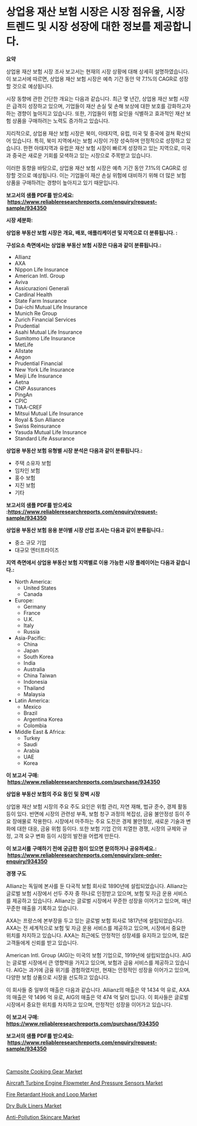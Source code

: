<p><h1>상업용 재산 보험 시장은 시장 점유율, 시장 트렌드 및 시장 성장에 대한 정보를 제공합니다.</h1></p><p><strong>요약</strong></p>
<p><p>상업용 재산 보험 시장 조사 보고서는 현재의 시장 상황에 대해 상세히 설명하였습니다. 이 보고서에 따르면, 상업용 재산 보험 시장은 예측 기간 동안 약 7.1%의 CAGR로 성장할 것으로 예상됩니다.</p><p>시장 동향에 관한 간단한 개요는 다음과 같습니다. 최근 몇 년간, 상업용 재산 보험 시장은 급격히 성장하고 있으며, 기업들이 재산 손실 및 손해 보상에 대한 보호를 강화하고자 하는 경향이 높아지고 있습니다. 또한, 기업들이 위험 요인을 식별하고 효과적인 재산 보험 상품을 구매하려는 노력도 증가하고 있습니다. </p><p>지리적으로, 상업용 재산 보험 시장은 북미, 아태지역, 유럽, 미국 및 중국에 걸쳐 확산되어 있습니다. 특히, 북미 지역에서는 보험 시장이 가장 성숙하며 안정적으로 성장하고 있습니다. 한편 아태지역과 유럽은 재산 보험 시장이 빠르게 성장하고 있는 지역으로, 미국과 중국은 새로운 기회를 모색하고 있는 시장으로 주목받고 있습니다.</p><p>이러한 동향을 바탕으로, 상업용 재산 보험 시장은 예측 기간 동안 7.1%의 CAGR로 성장할 것으로 예상됩니다. 이는 기업들이 재산 손실 위험에 대비하기 위해 더 많은 보험 상품을 구매하려는 경향이 높아지고 있기 때문입니다.</p></p>
<p><strong>보고서의 샘플 PDF를 받으세요: &nbsp;<a href="https://www.reliableresearchreports.com/enquiry/request-sample/934350">https://www.reliableresearchreports.com/enquiry/request-sample/934350</a></strong></p>
<p><strong>시장 세분화:</strong></p>
<p><strong> 상업용 부동산 보험 시장은 개요, 배포, 애플리케이션 및 지역으로 더 분류됩니다. :</strong></p>
<p><strong>구성요소 측면에서는 상업용 부동산 보험 시장은 다음과 같이 분류됩니다.:</strong></p>
<p><ul><li>Allianz</li><li>AXA</li><li>Nippon Life Insurance</li><li>American Intl. Group</li><li>Aviva</li><li>Assicurazioni Generali</li><li>Cardinal Health</li><li>State Farm Insurance</li><li>Dai-ichi Mutual Life Insurance</li><li>Munich Re Group</li><li>Zurich Financial Services</li><li>Prudential</li><li>Asahi Mutual Life Insurance</li><li>Sumitomo Life Insurance</li><li>MetLife</li><li>Allstate</li><li>Aegon</li><li>Prudential Financial</li><li>New York Life Insurance</li><li>Meiji Life Insurance</li><li>Aetna</li><li>CNP Assurances</li><li>PingAn</li><li>CPIC</li><li>TIAA-CREF</li><li>Mitsui Mutual Life Insurance</li><li>Royal & Sun Alliance</li><li>Swiss Reinsurance</li><li>Yasuda Mutual Life Insurance</li><li>Standard Life Assurance</li></ul></p>
<p><strong> 상업용 부동산 보험 유형별 시장 분석은 다음과 같이 분류됩니다.:</strong></p>
<p><ul><li>주택 소유자 보험</li><li>임차인 보험</li><li>홍수 보험</li><li>지진 보험</li><li>기타</li></ul></p>
<p><strong>보고서의 샘플 PDF를 받으세요 :<a href="https://www.reliableresearchreports.com/enquiry/request-sample/934350">https://www.reliableresearchreports.com/enquiry/request-sample/934350</a></strong></p>
<p><strong> 상업용 부동산 보험 응용 분야별 시장 산업 조사는 다음과 같이 분류됩니다.:</strong></p>
<p><ul><li>중소 규모 기업</li><li>대규모 엔터프라이즈</li></ul></p>
<p><strong>지역 측면에서 상업용 부동산 보험 지역별로 이용 가능한 시장 플레이어는 다음과 같습니다.:</strong></p>
<p><ul>
    <li>
        North America:
        <ul>
            <li>United States</li>
            <li>Canada</li>
        </ul>
    </li>
    <li>
        Europe:
        <ul>
            <li>Germany</li>
            <li>France</li>
            <li>U.K.</li>
            <li>Italy</li>
            <li>Russia</li>
        </ul>
    </li>
    <li>
        Asia-Pacific:
        <ul>
            <li>China</li>
            <li>Japan</li>
            <li>South Korea</li>
            <li>India</li>
            <li>Australia</li>
            <li>China Taiwan</li>
            <li>Indonesia</li>
            <li>Thailand</li>
            <li>Malaysia</li>
        </ul>
    </li>
    <li>
        Latin America:
        <ul>
            <li>Mexico</li>
            <li>Brazil</li>
            <li>Argentina Korea</li>
            <li>Colombia</li>
        </ul>
    </li>
    <li>
        Middle East & Africa:
        <ul>
            <li>Turkey</li>
            <li>Saudi</li>
            <li>Arabia</li>
            <li>UAE</li>
            <li>Korea</li>
        </ul>
    </li>
    </ul></p>
<p><strong>이 보고서 구매: &nbsp;<a href="https://www.reliableresearchreports.com/purchase/934350">https://www.reliableresearchreports.com/purchase/934350</a></strong></p>
<p><strong>상업용 부동산 보험의 주요 동인 및 장벽 시장</strong></p>
<p><p>상업용 재산 보험 시장의 주요 주도 요인은 위험 관리, 자연 재해, 법규 준수, 경제 활동 등이 있다. 반면에 시장의 관련성 부족, 보험 청구 과정의 복잡성, 금융 불안정성 등이 주요 장애물로 작용한다. 시장에서 마주하는 주요 도전은 경제 불안정성, 새로운 기술과 변화에 대한 대응, 금융 위험 등이다. 또한 보험 기업 간의 치열한 경쟁, 시장의 규제와 규정, 고객 요구 변화 등이 시장의 발전을 어렵게 만든다.</p></p>
<p><strong>이 보고서를 구매하기 전에 궁금한 점이 있으면 문의하거나 공유하세요.: &nbsp;<a href="https://www.reliableresearchreports.com/enquiry/pre-order-enquiry/934350">https://www.reliableresearchreports.com/enquiry/pre-order-enquiry/934350</a></strong></p>
<p><strong>경쟁 구도</strong></p>
<p><p>Allianz는 독일에 본사를 둔 다국적 보험 회사로 1890년에 설립되었습니다. Allianz는 글로벌 보험 시장에서 선두 주자 중 하나로 인정받고 있으며, 보험 및 자금 운용 서비스를 제공하고 있습니다. Allianz는 글로벌 시장에서 꾸준한 성장을 이어가고 있으며, 매년 꾸준한 매출을 기록하고 있습니다. </p><p>AXA는 프랑스에 본부장을 두고 있는 글로벌 보험 회사로 1817년에 설립되었습니다. AXA는 전 세계적으로 보험 및 자금 운용 서비스를 제공하고 있으며, 시장에서 중요한 위치를 차지하고 있습니다. AXA는 최근에도 안정적인 성장세를 유지하고 있으며, 많은 고객들에게 신뢰를 받고 있습니다.</p><p>American Intl. Group (AIG)는 미국의 보험 기업으로, 1919년에 설립되었습니다. AIG는 글로벌 시장에서 큰 영향력을 가지고 있으며, 보험과 금융 서비스를 제공하고 있습니다. AIG는 과거에 금융 위기를 경험하였지만, 현재는 안정적인 성장을 이어가고 있으며, 다양한 보험 상품으로 시장을 선도하고 있습니다.</p><p>이 회사들 중 일부의 매출은 다음과 같습니다. Allianz의 매출은 약 1434 억 유로, AXA의 매출은 약 1496 억 유로, AIG의 매출은 약 474 억 달러 입니다. 이 회사들은 글로벌 시장에서 중요한 위치를 차지하고 있으며, 안정적인 성장을 이어가고 있습니다.</p></p>
<p><strong>이 보고서 구매: &nbsp; <a href="https://www.reliableresearchreports.com/purchase/934350">https://www.reliableresearchreports.com/purchase/934350</a></strong></p>
<p><strong>보고서의 샘플 PDF를 받으세요: &nbsp;<a href="https://www.reliableresearchreports.com/enquiry/request-sample/934350">https://www.reliableresearchreports.com/enquiry/request-sample/934350</a></strong><strong></strong></p>
<p>&nbsp;</p>
<p><p><a href="https://fuschia-pecorino-a6d.notion.site/Campsite-Cooking-Gear-Market-Offer-Valuable-Insights-into-Market-Size-Market-Share-Market-Trends--0073e8d710d54ae6b21f1b49378835d6">Campsite Cooking Gear Market</a></p><p><a href="https://github.com/Sinjinluong3e0awx2m195k76/Market-Research-Report-List-1/blob/main/aircraft-turbine-engine-flowmeter-and-pressure-sensors-market.md">Aircraft Turbine Engine Flowmeter And Pressure Sensors Market</a></p><p><a href="https://view.publitas.com/reportprime-1/fire-retardant-hook-and-loop-market-a-comprehensive-report-of-its-market-share-growth-trends-2024-2031/">Fire Retardant Hook and Loop Market</a></p><p><a href="https://view.publitas.com/reportprime-1/dry-bulk-liners-market-research-report-unlocks-analysis-on-the-market-financial-status-market-size-and-market-revenue-upto-2031/">Dry Bulk Liners Market</a></p><p><a href="https://changeable-paste-463.notion.site/Anti-Pollution-Skincare-Market-Research-Report-Forecasted-for-Period-from-2024-2031-by-Market-Typ-b8fef63a028a4f978d5940f53c1480ae">Anti-Pollution Skincare Market</a></p></p>
